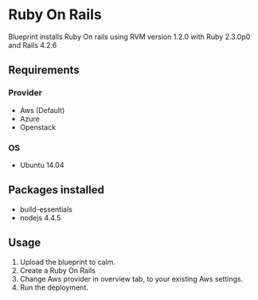 
Ruby On Rails
============

Blueprint installs Ruby On rails using RVM version 1.2.0 with Ruby 2.3.0p0 and Rails 4.2.6

Requirements
------------
### Provider
- Aws (Default)
- Azure
- Openstack


### OS
- Ubuntu 14.04

Packages installed
--------
- build-essentials
- nodejs 4.4.5


Usage
-----
1. Upload the blueprint to calm.
2. Create a Ruby On Rails
3. Change Aws provider in overview tab, to your existing Aws settings.
4. Run the deployment.

